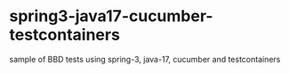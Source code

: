 # spring3-java17-cucumber-testcontainers
sample of BBD tests using spring-3, java-17, cucumber and testcontainers
